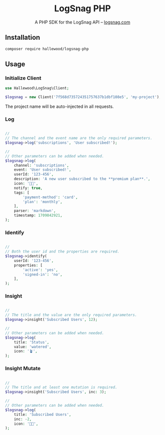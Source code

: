<div align="center">
    <h1>LogSnag PHP</h1>
	<p>A PHP SDK for the LogSnag API – <a href="https://logsnag.com">logsnag.com</a></p>
</div>

## Installation

```sh
composer require hallewood/logsnag-php
```

## Usage

### Initialize Client

```php
use Hallewood\LogSnag\Client;

$logsnag = new Client('7f568d735724351757637b1dbf108e5', 'my-project');
```

The project name will be auto-injected in all requests.

### Log
```php

//
// The channel and the event name are the only required parameters.
$logsnag->log('subscriptions', 'User subscribed!');

//
// Other parameters can be added when needed.
$logsnag->log(
    channel: 'subscriptions',
    event: 'User subscribed!',
    userId: '123-456',
    description: 'A new user subscribed to the **premium plan**.',
    icon: '👍🏼',
    notify: true,
    tags: [
        'payment-method': 'card',
        'plan': 'monthly',
    ],
    parser: 'markdown',
    timestamp: 1709842921,
);
```

### Identify

```php

//
// Both the user id and the properties are required.
$logsnag->identify(
    userId: '123-456',
    properties: [
        'active': 'yes',
        'signed-in': 'no',
    ],
);
```

### Insight

```php

//
// The title and the value are the only required parameters.
$logsnag->insight('Subscribed Users', 12);

//
// Other parameters can be added when needed.
$logsnag->log(
    title: 'Status',
    value: 'watered',
    icon: '🪴',
);
```

### Insight Mutate

```php

//
// The title and at least one mutation is required.
$logsnag->insight('Subscribed Users', inc: 3);

//
// Other parameters can be added when needed.
$logsnag->log(
    title: 'Subscribed Users',
    inc: -2,
    icon: '👍🏼',
);
```
